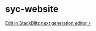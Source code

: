 # syc-website

[Edit in StackBlitz next generation editor ⚡️](https://stackblitz.com/~/github.com/Bah-Syc/syc-website)